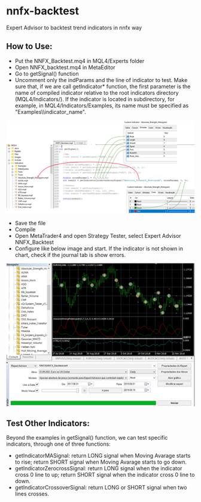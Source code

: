 # nnfx-backtest
Expert Advisor to backtest trend indicators in nnfx way

## How to Use:
* Put the NNFX_Backtest.mq4 in MQL4/Experts folder
* Open NNFX_backtest.mq4 in MetaEditor
* Go to getSignal() function
* Uncomment only the indParams and the line of indicator to test. Make sure that, if we are call getIndicator* function, the first parameter is the name of compiled indicator relative to the root indicators directory (MQL4/Indicators/). If the indicator is located in subdirectory, for example, in MQL4/Indicators/Examples, its name must be specified as "Examples\\\\indicator_name".

![configure indicator](./config_ea.png)

* Save the file
* Compile
* Open MetaTrader4 and open Strategy Tester, select Expert Advisor NNFX_Backtest
* Configure like below image and start. If the indicator is not shown in chart, check if the journal tab is show errors.

![run ea](./run_ea.png)

## Test Other Indicators:
Beyond the examples in getSignal() function, we can test specific indicators, through one of three functions:
* getIndicatorMASignal: return LONG signal when Moving Avarage starts to rise; return SHORT signal when Moving Avarage starts to go down.
* getIndicatorZerocrossSignal: return LONG signal when the indicator cross 0 line to up; return SHORT signal when the indicator cross 0 line to down.
* getIndicatorCrossoverSignal: return LONG or SHORT signal when two lines crosses.